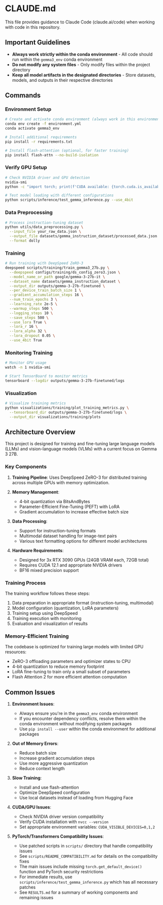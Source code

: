 # CLAUDE.md

This file provides guidance to Claude Code (claude.ai/code) when working with code in this repository.

## Important Guidelines

- **Always work strictly within the conda environment** - All code should run within the `gemma3_env` conda environment
- **Do not modify any system files** - Only modify files within the project directory
- **Keep all model artifacts in the designated directories** - Store datasets, models, and outputs in their respective directories

## Commands

### Environment Setup

```bash
# Create and activate conda environment (always work in this environment)
conda env create -f environment.yml
conda activate gemma3_env

# Install additional requirements
pip install -r requirements.txt

# Install flash-attention (optional, for faster training)
pip install flash-attn --no-build-isolation
```

### Verify GPU Setup

```bash
# Check NVIDIA driver and GPU detection
nvidia-smi
python -c "import torch; print(f'CUDA available: {torch.cuda.is_available()}'); print(f'Device count: {torch.cuda.device_count()}')"

# Test model loading with different configurations
python scripts/inference/test_gemma_inference.py --use_4bit
```

### Data Preprocessing

```bash
# Process instruction-tuning dataset
python utils/data_preprocessing.py \
  --input_file your_raw_data.json \
  --output_file datasets/gemma_instruction_dataset/processed_data.json \
  --format dolly
```

### Training

```bash
# Run training with DeepSpeed ZeRO-3
deepspeed scripts/training/train_gemma3_27b.py \
  --deepspeed configs/training/ds_config_zero3.json \
  --model_name_or_path google/gemma-3-27b-it \
  --dataset_name datasets/gemma_instruction_dataset \
  --output_dir outputs/gemma-3-27b-finetuned \
  --per_device_train_batch_size 1 \
  --gradient_accumulation_steps 16 \
  --num_train_epochs 3 \
  --learning_rate 2e-5 \
  --warmup_steps 500 \
  --logging_steps 10 \
  --save_steps 500 \
  --use_lora True \
  --lora_r 16 \
  --lora_alpha 32 \
  --lora_dropout 0.05 \
  --use_4bit True
```

### Monitoring Training

```bash
# Monitor GPU usage
watch -n 1 nvidia-smi

# Start TensorBoard to monitor metrics
tensorboard --logdir outputs/gemma-3-27b-finetuned/logs
```

### Visualization

```bash
# Visualize training metrics
python visualizations/training/plot_training_metrics.py \
  --tensorboard_dir outputs/gemma-3-27b-finetuned/logs \
  --output_dir visualizations/training/plots
```

## Architecture Overview

This project is designed for training and fine-tuning large language models (LLMs) and vision-language models (VLMs) with a current focus on Gemma 3 27B.

### Key Components

1. **Training Pipeline**: Uses DeepSpeed ZeRO-3 for distributed training across multiple GPUs with memory optimization.

2. **Memory Management**:
   - 4-bit quantization via BitsAndBytes
   - Parameter-Efficient Fine-Tuning (PEFT) with LoRA
   - Gradient accumulation to increase effective batch size

3. **Data Processing**:
   - Support for instruction-tuning formats
   - Multimodal dataset handling for image-text pairs
   - Various text formatting options for different model architectures

4. **Hardware Requirements**:
   - Designed for 3x RTX 3090 GPUs (24GB VRAM each, 72GB total)
   - Requires CUDA 12.1 and appropriate NVIDIA drivers
   - BF16 mixed precision support

### Training Process

The training workflow follows these steps:
1. Data preparation in appropriate format (instruction-tuning, multimodal)
2. Model configuration (quantization, LoRA parameters)
3. Training setup using DeepSpeed
4. Training execution with monitoring
5. Evaluation and visualization of results

### Memory-Efficient Training

The codebase is optimized for training large models with limited GPU resources:
- ZeRO-3 offloading parameters and optimizer states to CPU
- 4-bit quantization to reduce memory footprint
- LoRA fine-tuning to train only a small subset of parameters
- Flash Attention 2 for more efficient attention computation

## Common Issues

1. **Environment Issues**:
   - Always ensure you're in the `gemma3_env` conda environment
   - If you encounter dependency conflicts, resolve them within the conda environment without modifying system packages
   - Use `pip install --user` within the conda environment for additional packages

2. **Out of Memory Errors**:
   - Reduce batch size
   - Increase gradient accumulation steps
   - Use more aggressive quantization
   - Reduce context length

2. **Slow Training**:
   - Install and use flash-attention
   - Optimize DeepSpeed configuration
   - Use local datasets instead of loading from Hugging Face

3. **CUDA/GPU Issues**:
   - Check NVIDIA driver version compatibility
   - Verify CUDA installation with `nvcc --version`
   - Set appropriate environment variables: `CUDA_VISIBLE_DEVICES=0,1,2`

4. **PyTorch/Transformers Compatibility Issues**:
   - Use patched scripts in `scripts/` directory that handle compatibility issues
   - See `scripts/README_COMPATIBILITY.md` for details on the compatibility fixes
   - The main issues include missing `torch.get_default_device()` function and PyTorch security restrictions
   - For immediate results, use `scripts/inference/test_gemma_inference.py` which has all necessary patches
   - See `RESULTS.md` for a summary of working components and remaining issues